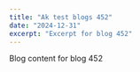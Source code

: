 ```yaml
---
title: "Ak test blogs 452"
date: "2024-12-31"
excerpt: "Excerpt for blog 452"
---
```


Blog content for blog 452